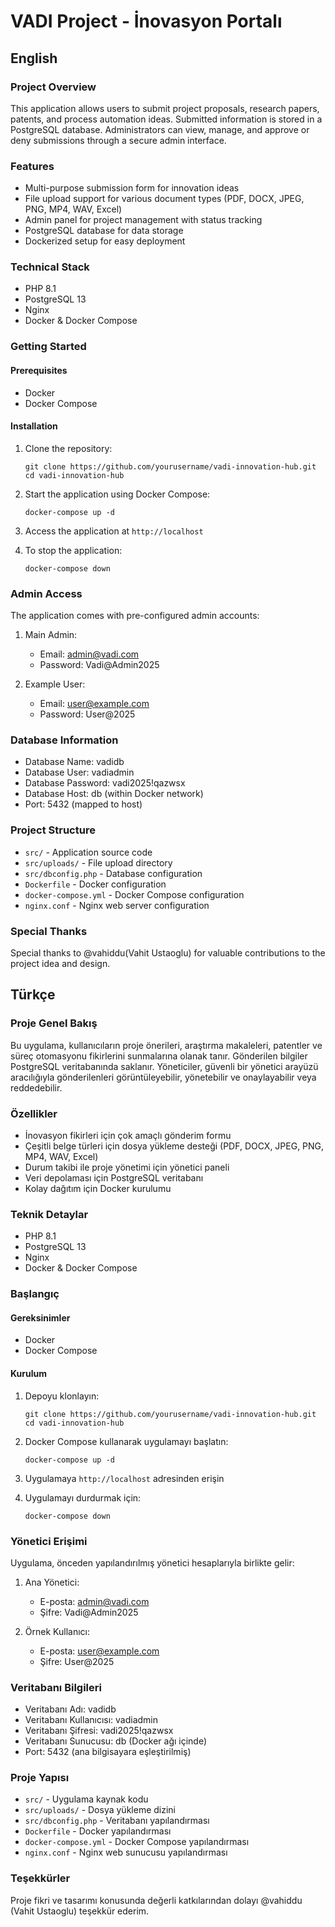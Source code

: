 # VADI Project - İnovasyon Portalı

## English

### Project Overview

This application allows users to submit project proposals, research papers, patents, and process automation ideas. Submitted information is stored in a PostgreSQL database. Administrators can view, manage, and approve or deny submissions through a secure admin interface.

### Features

- Multi-purpose submission form for innovation ideas
- File upload support for various document types (PDF, DOCX, JPEG, PNG, MP4, WAV, Excel)
- Admin panel for project management with status tracking
- PostgreSQL database for data storage
- Dockerized setup for easy deployment

### Technical Stack

- PHP 8.1
- PostgreSQL 13
- Nginx
- Docker & Docker Compose

### Getting Started

#### Prerequisites

- Docker
- Docker Compose

#### Installation

1. Clone the repository:
   ```
   git clone https://github.com/yourusername/vadi-innovation-hub.git
   cd vadi-innovation-hub
   ```

2. Start the application using Docker Compose:
   ```
   docker-compose up -d
   ```

3. Access the application at `http://localhost`

4. To stop the application:
   ```
   docker-compose down
   ```

### Admin Access

The application comes with pre-configured admin accounts:

1. Main Admin:
   - Email: admin@vadi.com
   - Password: Vadi@Admin2025

2. Example User:
   - Email: user@example.com
   - Password: User@2025

### Database Information

- Database Name: vadidb
- Database User: vadiadmin
- Database Password: vadi2025!qazwsx
- Database Host: db (within Docker network)
- Port: 5432 (mapped to host)

### Project Structure

- `src/` - Application source code
- `src/uploads/` - File upload directory
- `src/dbconfig.php` - Database configuration
- `Dockerfile` - Docker configuration
- `docker-compose.yml` - Docker Compose configuration
- `nginx.conf` - Nginx web server configuration

### Special Thanks
Special thanks to @vahiddu(Vahit Ustaoglu) for valuable contributions to the project idea and design. 

## Türkçe

### Proje Genel Bakış

Bu uygulama, kullanıcıların proje önerileri, araştırma makaleleri, patentler ve süreç otomasyonu fikirlerini sunmalarına olanak tanır. Gönderilen bilgiler PostgreSQL veritabanında saklanır. Yöneticiler, güvenli bir yönetici arayüzü aracılığıyla gönderilenleri görüntüleyebilir, yönetebilir ve onaylayabilir veya reddedebilir.

### Özellikler

- İnovasyon fikirleri için çok amaçlı gönderim formu
- Çeşitli belge türleri için dosya yükleme desteği (PDF, DOCX, JPEG, PNG, MP4, WAV, Excel)
- Durum takibi ile proje yönetimi için yönetici paneli
- Veri depolaması için PostgreSQL veritabanı
- Kolay dağıtım için Docker kurulumu

### Teknik Detaylar

- PHP 8.1
- PostgreSQL 13
- Nginx
- Docker & Docker Compose

### Başlangıç

#### Gereksinimler

- Docker
- Docker Compose

#### Kurulum

1. Depoyu klonlayın:
   ```
   git clone https://github.com/yourusername/vadi-innovation-hub.git
   cd vadi-innovation-hub
   ```

2. Docker Compose kullanarak uygulamayı başlatın:
   ```
   docker-compose up -d
   ```

3. Uygulamaya `http://localhost` adresinden erişin

4. Uygulamayı durdurmak için:
   ```
   docker-compose down
   ```

### Yönetici Erişimi

Uygulama, önceden yapılandırılmış yönetici hesaplarıyla birlikte gelir:

1. Ana Yönetici:
   - E-posta: admin@vadi.com
   - Şifre: Vadi@Admin2025

2. Örnek Kullanıcı:
   - E-posta: user@example.com
   - Şifre: User@2025

### Veritabanı Bilgileri

- Veritabanı Adı: vadidb
- Veritabanı Kullanıcısı: vadiadmin
- Veritabanı Şifresi: vadi2025!qazwsx
- Veritabanı Sunucusu: db (Docker ağı içinde)
- Port: 5432 (ana bilgisayara eşleştirilmiş)

### Proje Yapısı

- `src/` - Uygulama kaynak kodu
- `src/uploads/` - Dosya yükleme dizini
- `src/dbconfig.php` - Veritabanı yapılandırması
- `Dockerfile` - Docker yapılandırması
- `docker-compose.yml` - Docker Compose yapılandırması
- `nginx.conf` - Nginx web sunucusu yapılandırması

### Teşekkürler
Proje fikri ve tasarımı konusunda değerli katkılarından dolayı @vahiddu (Vahit Ustaoglu) teşekkür ederim.
